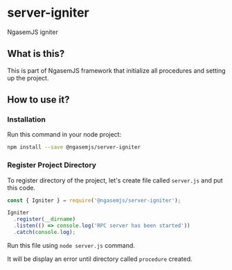 # server-igniter
NgasemJS igniter

## What is this?
This is part of NgasemJS framework that initialize all procedures
and setting up the project.

## How to use it?
### Installation
Run this command in your node project:
```bash
npm install --save @ngasemjs/server-igniter
```

### Register Project Directory
To register directory of the project, let's create file
called `server.js` and put this code.
```javascript
const { Igniter } = require('@ngasemjs/server-igniter');

Igniter
  .register(__dirname)
  .listen(() => console.log('RPC server has been started'))
  .catch(console.log);
```

Run this file using `node server.js` command.

It will be display an error until directory called `procedure` created.

